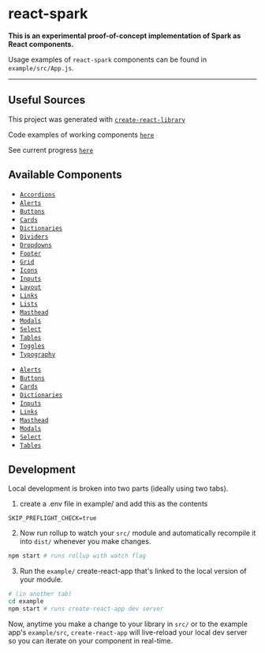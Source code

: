 # react-spark

**This is an experimental proof-of-concept implementation of Spark as React components.**

Usage examples of `react-spark` components can be found in `example/src/App.js`.

---

## Useful Sources

This project was generated with [`create-react-library`](https://www.npmjs.com/package/create-react-library)

Code examples of working components [`here`](http://half-education.surge.sh)

See current progress [`here`](https://github.com/qloan/react-spark/projects/1)

## Available Components

- [`Accordions`](https://github.com/qloan/react-spark/blob/feat/redesign-phase1/example/src/components/examples/Accordions.js)
- [`Alerts`](https://github.com/qloan/react-spark/blob/feat/redesign-phase1/example/src/components/examples/Alerts.js)
- [`Buttons`](https://github.com/qloan/react-spark/blob/feat/redesign-phase1/example/src/components/examples/Buttons.js)
- [`Cards`](https://github.com/qloan/react-spark/blob/feat/redesign-phase1/example/src/components/examples/Cards.js)
- [`Dictionaries`](https://github.com/qloan/react-spark/blob/feat/redesign-phase1/example/src/components/examples/Dictionaries.js)
- [`Dividers`](https://github.com/qloan/react-spark/blob/feat/redesign-phase1/example/src/components/examples/Dividers.js)
- [`Dropdowns`](https://github.com/qloan/react-spark/blob/feat/redesign-phase1/example/src/components/examples/Masthead/Masthead.js)
- [`Footer`](https://github.com/qloan/react-spark/blob/feat/redesign-phase1/example/src/components/examples/Footer.js)
- [`Grid`](https://github.com/qloan/react-spark/blob/feat/redesign-phase1/example/src/components/examples/Grid/Grid.js)
- [`Icons`](https://github.com/qloan/react-spark/blob/feat/redesign-phase1/example/src/components/examples/Icons.js)
- [`Inputs`](https://github.com/qloan/react-spark/blob/feat/redesign-phase1/example/src/components/examples/Inputs.js)
- [`Layout`](https://github.com/qloan/react-spark/blob/feat/redesign-phase1/example/src/components/examples/Layout/Layout.js)
- [`Links`](https://github.com/qloan/react-spark/blob/feat/redesign-phase1/example/src/components/examples/Links.js)
- [`Lists`](https://github.com/qloan/react-spark/blob/feat/redesign-phase1/example/src/components/examples/Lists.js)
- [`Masthead`](https://github.com/qloan/react-spark/blob/feat/redesign-phase1/example/src/components/examples/Masthead/Masthead.js)
- [`Modals`](https://github.com/qloan/react-spark/blob/feat/redesign-phase1/example/src/components/examples/Modals.js)
- [`Select`](https://github.com/qloan/react-spark/blob/feat/redesign-phase1/example/src/components/examples/Select.js)
- [`Tables`](https://github.com/qloan/react-spark/blob/feat/redesign-phase1/example/src/components/examples/Tables.js)
- [`Toggles`](https://github.com/qloan/react-spark/blob/feat/redesign-phase1/example/src/components/examples/Toggles.js)
- [`Typography`](https://github.com/qloan/react-spark/blob/feat/redesign-phase1/example/src/components/examples/Typography.js)

* [`Alerts`](https://github.com/qloan/react-spark/blob/feat/redesign-phase1/example/src/components/examples/Alerts.js)
* [`Buttons`](https://github.com/qloan/react-spark/blob/feat/redesign-phase1/example/src/components/examples/Buttons.js)
* [`Cards`](https://github.com/qloan/react-spark/blob/feat/redesign-phase1/example/src/components/examples/Cards.js)
* [`Dictionaries`](https://github.com/qloan/react-spark/blob/feat/redesign-phase1/example/src/components/examples/Dictionaries.js)
* [`Inputs`](https://github.com/qloan/react-spark/blob/feat/redesign-phase1/example/src/components/examples/Inputs.js)
* [`Links`](https://github.com/qloan/react-spark/blob/feat/redesign-phase1/example/src/components/examples/Links.js)
* [`Masthead`](https://github.com/qloan/react-spark/blob/feat/redesign-phase1/example/src/components/examples/Masthead.js)
* [`Modals`](https://github.com/qloan/react-spark/blob/feat/redesign-phase1/example/src/components/examples/Modals.js)
* [`Select`](https://github.com/qloan/react-spark/blob/feat/redesign-phase1/example/src/components/examples/Select.js)
* [`Tables`](https://github.com/qloan/react-spark/blob/feat/redesign-phase1/example/src/components/examples/Tables.js)

## Development

Local development is broken into two parts (ideally using two tabs).

1. create a .env file in example/ and add this as the contents

`SKIP_PREFLIGHT_CHECK=true`

2. Now run rollup to watch your `src/` module and automatically recompile it into `dist/` whenever you make changes.

```bash
npm start # runs rollup with watch flag
```

3. Run the `example/` create-react-app that's linked to the local version of your module.

```bash
# (in another tab)
cd example 
npm start # runs create-react-app dev server
```

Now, anytime you make a change to your library in `src/` or to the example app's `example/src`, `create-react-app` will live-reload your local dev server so you can iterate on your component in real-time.
